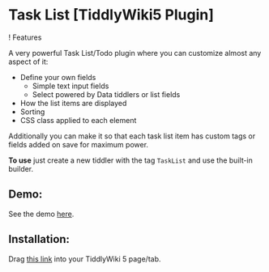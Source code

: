 # Task List [TiddlyWiki5 Plugin]

! Features

A very powerful Task List/Todo plugin where you can customize almost any aspect of it:
 * Define your own fields
	* Simple text input fields
	* Select powered by Data tiddlers or list fields
 * How the list items are displayed
 * Sorting
 * CSS class applied to each element

Additionally you can make it so that each task list item has custom tags or fields added on save for maximum power.

**To use** just create a new tiddler with the tag `TaskList` and use the built-in builder.

## Demo:

See the demo [here](https://evidentlycube.github.io/TW5-PluginShowcase/#Task%20List).

## Installation:

Drag [this link](https://evidentlycube.github.io/TW5-PluginShowcase/#%24%3A%2Fplugins%2FEvidentlyCube%2FFieldPropagator) into your TiddlyWiki 5 page/tab.